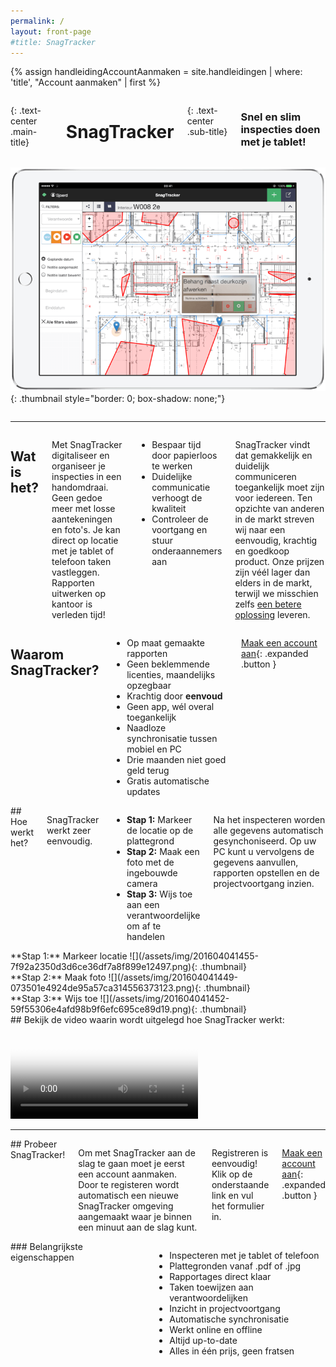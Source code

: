 ```yaml
---
permalink: /
layout: front-page
#title: SnagTracker
---
```

{% assign handleidingAccountAanmaken = site.handleidingen | where: 'title', "Account aanmaken" | first %}

<div id="bgimage">

<div class="row medium-unstack align-middle">
<div class="medium-8 columns">

{: .text-center .main-title}
# **Sna<span>g</span>Tracker**

{: .text-center .sub-title}
### Snel en slim inspecties doen<span class="show-for-large"> met je tablet!</span>

</div>
<div class="medium-4 columns">

![](/assets/img/20160620-ipad.c.png){: .thumbnail style="border: 0; box-shadow: none;"}

</div>
</div>

<hr/>

<div class="row medium-unstack">
<div class="medium-8 columns">

## Wat is het?

Met SnagTracker digitaliseer en organiseer je inspecties in een handomdraai. Geen gedoe meer met losse aantekeningen en foto's. Je kan direct op locatie met je tablet of telefoon taken vastleggen. Rapporten uitwerken op kantoor is verleden tijd!

 - Bespaar tijd door papierloos te werken
 - Duidelijke communicatie verhoogt de kwaliteit
 - Controleer de voortgang en stuur onderaannemers aan

SnagTracker vindt dat gemakkelijk en duidelijk communiceren toegankelijk moet zijn voor iedereen. Ten opzichte van anderen in de markt streven wij naar een eenvoudig, krachtig en goedkoop product. Onze prijzen zijn v&eacute;&eacute;l lager dan elders in de markt, terwijl we misschien zelfs [een betere oplossing](/unieke-eigenschappen) leveren.

</div>
<div class="medium-4 columns light-cell">

## Waarom SnagTracker?

 - Op maat gemaakte rapporten
 - Geen beklemmende licenties, maandelijks opzegbaar
 - Krachtig door **eenvoud**
 - Geen app, w&eacute;l overal toegankelijk
 - Naadloze synchronisatie tussen mobiel en PC
 - Drie maanden niet goed geld terug
 - Gratis automatische updates

[Maak een account aan](https://app.snagtracker.com/#/login/register){: .expanded .button }

</div>
</div>

<div class="row">
<div class="columns">
## Hoe werkt het?

SnagTracker werkt zeer eenvoudig.

 - **Stap 1:** Markeer de locatie op de plattegrond
 - **Stap 2:** Maak een foto met de ingebouwde camera
 - **Stap 3:** Wijs toe aan een verantwoordelijke om af te handelen

Na het inspecteren worden alle gegevens automatisch gesynchoniseerd. Op uw PC kunt u vervolgens de gegevens aanvullen, rapporten opstellen en de projectvoortgang inzien.

</div>
</div>

<div class="row medium-unstack">
<div class="columns">
**Stap 1:** Markeer locatie
![](/assets/img/201604041455-7f92a2350d3d6ce36df7a8f899e12497.png){: .thumbnail}
</div>
<div class="columns">
**Stap 2:** Maak foto
![](/assets/img/201604041449-073501e4924de95a57ca314556373123.png){: .thumbnail}
</div>
<div class="columns">
**Stap 3:** Wijs toe
![](/assets/img/201604041452-59f55306e4afd98b9f6efc695ce89d19.png){: .thumbnail}
</div>
</div>

<div class="row">
<div class="columns">
## Bekijk de video waarin wordt uitgelegd hoe SnagTracker werkt:
</div>
</div>

<div class="row">
<div class="medium-8 columns">

<div class="flex-video widescreen js-media-player">
  <video poster="/assets/img/movie-play.jpg" controls crossorigin>
    <!-- Video files -->
    <source src="/assets/video/snagtracker.mp4" type="video/mp4">
    <source src="/assets/video/snagtracker.webm" type="video/webm">

    <a href="/assets/video/snagtracker.mp4">Download video</a>
  </video>
</div>

<script>
document.addEventListener("DOMContentLoaded", function(event) {
  plyr.setup('.js-media-player', {
    title: 'SnagTracker introductie',
    fullscreen: { enabled: false },
    controls: [],
    tooltips: { controls: true }
  });
});
(function() {
  ['/assets/img/plyr.svg']
  .forEach(function(u) {
    var x = new XMLHttpRequest(), b = document.body;
    if ('withCredentials' in x) {
      x.open('GET', u, true);
    }
    else if (typeof XDomainRequest == 'function') {
      x = new XDomainRequest();
      x.open('GET', u);
    }
    else { return; }
    x.onload = function() {
      var c = document.createElement('div');
      c.setAttribute('hidden', '');
      c.innerHTML = x.responseText;
      b.insertBefore(c, b.childNodes[0]);
    };
    setTimeout(function () {
      x.send();
    }, 0);
  });
})();
</script>

</div>
</div>

<hr/>

<div class="row">
<div class="medium-8 columns">
## Probeer SnagTracker!

Om met SnagTracker aan de slag te gaan moet je eerst een account aanmaken. Door te registeren wordt automatisch een nieuwe SnagTracker omgeving aangemaakt waar je binnen een minuut aan de slag kunt.

Registreren is eenvoudig! Klik op de onderstaande link en vul het formulier in.

[Maak een account aan](https://app.snagtracker.com/#/login/register){: .expanded .button }
</div>

<div class="medium-4 columns light-cell">
### Belangrijkste eigenschappen

 - Inspecteren met je tablet of telefoon
 - Plattegronden vanaf .pdf of .jpg
 - Rapportages direct klaar
 - Taken toewijzen aan verantwoordelijken
 - Inzicht in projectvoortgang
 - Automatische synchronisatie
 - Werkt online en offline
 - Altijd up-to-date
 - Alles in &eacute;&eacute;n prijs, geen fratsen
</div>
</div>

</div>
